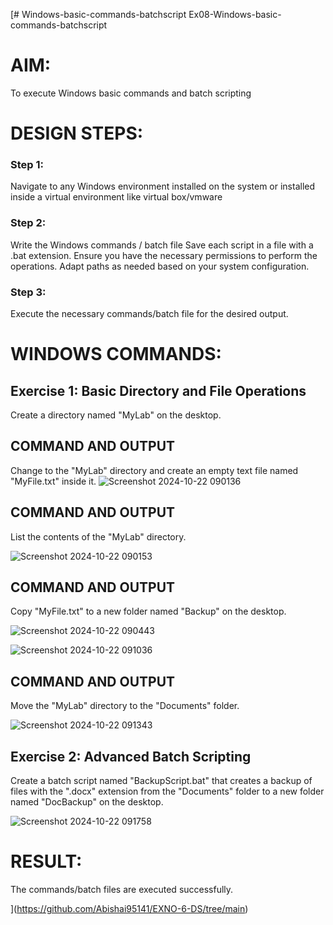 [# Windows-basic-commands-batchscript
Ex08-Windows-basic-commands-batchscript

# AIM:
To execute Windows basic commands and batch scripting

# DESIGN STEPS:

### Step 1:

Navigate to any Windows environment installed on the system or installed inside a virtual environment like virtual box/vmware 

### Step 2:

Write the Windows commands / batch file
Save each script in a file with a .bat extension.
Ensure you have the necessary permissions to perform the operations.
Adapt paths as needed based on your system configuration.
### Step 3:

Execute the necessary commands/batch file for the desired output. 




# WINDOWS COMMANDS:
## Exercise 1: Basic Directory and File Operations
Create a directory named "MyLab" on the desktop.


## COMMAND AND OUTPUT

Change to the "MyLab" directory and create an empty text file named "MyFile.txt" inside it.
![Screenshot 2024-10-22 090136](https://github.com/user-attachments/assets/6617509f-9597-450d-bdab-381d3f4ea156)




## COMMAND AND OUTPUT

List the contents of the "MyLab" directory.

![Screenshot 2024-10-22 090153](https://github.com/user-attachments/assets/1ed9cfd3-35bd-423c-9823-c97168ea1bea)

## COMMAND AND OUTPUT

Copy "MyFile.txt" to a new folder named "Backup" on the desktop.

![Screenshot 2024-10-22 090443](https://github.com/user-attachments/assets/ab27a70b-6da7-4c6b-bca8-f0f391756bb5)

![Screenshot 2024-10-22 091036](https://github.com/user-attachments/assets/e65ca301-8871-491e-bdaf-04a63e5805bf)



## COMMAND AND OUTPUT

Move the "MyLab" directory to the "Documents" folder.

![Screenshot 2024-10-22 091343](https://github.com/user-attachments/assets/95904aee-c679-40c6-a8b5-a7b8c881e0de)


## Exercise 2: Advanced Batch Scripting
Create a batch script named "BackupScript.bat" that creates a backup of files with the ".docx" extension from the "Documents" folder to a new folder named "DocBackup" on the desktop.


![Screenshot 2024-10-22 091758](https://github.com/user-attachments/assets/170c234e-5d90-4544-a485-7a1af7bbb851)




# RESULT:
The commands/batch files are executed successfully.

](https://github.com/Abishai95141/EXNO-6-DS/tree/main)
